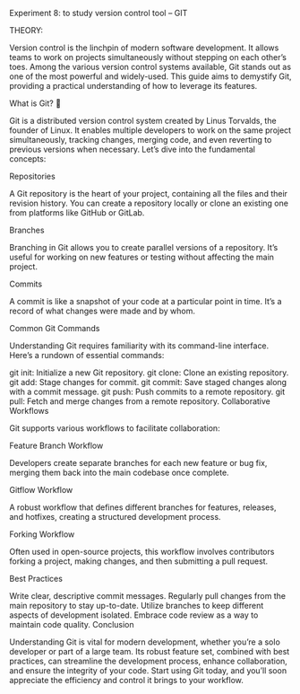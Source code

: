 Experiment 8: to study version control tool – GIT
 

THEORY:

Version control is the linchpin of modern software development. It allows teams to work on projects simultaneously without stepping on each other’s toes. Among the various version control systems available, Git stands out as one of the most powerful and widely-used. This guide aims to demystify Git, providing a practical understanding of how to leverage its features.

What is Git? 🧩

Git is a distributed version control system created by Linus Torvalds, the founder of Linux. It enables multiple developers to work on the same project simultaneously, tracking changes, merging code, and even reverting to previous versions when necessary. Let’s dive into the fundamental concepts:

Repositories

A Git repository is the heart of your project, containing all the files and their revision history. You can create a repository locally or clone an existing one from platforms like GitHub or GitLab.

Branches

Branching in Git allows you to create parallel versions of a repository. It’s useful for working on new features or testing without affecting the main project.

Commits

A commit is like a snapshot of your code at a particular point in time. It’s a record of what changes were made and by whom.

Common Git Commands

Understanding Git requires familiarity with its command-line interface. Here’s a rundown of essential commands:

git init: Initialize a new Git repository.
git clone: Clone an existing repository.
git add: Stage changes for commit.
git commit: Save staged changes along with a commit message.
git push: Push commits to a remote repository.
git pull: Fetch and merge changes from a remote repository.
Collaborative Workflows

Git supports various workflows to facilitate collaboration:

Feature Branch Workflow

Developers create separate branches for each new feature or bug fix, merging them back into the main codebase once complete.

Gitflow Workflow 

A robust workflow that defines different branches for features, releases, and hotfixes, creating a structured development process.

Forking Workflow

Often used in open-source projects, this workflow involves contributors forking a project, making changes, and then submitting a pull request.

Best Practices 

Write clear, descriptive commit messages.
Regularly pull changes from the main repository to stay up-to-date.
Utilize branches to keep different aspects of development isolated.
Embrace code review as a way to maintain code quality.
Conclusion 

Understanding Git is vital for modern development, whether you’re a solo developer or part of a large team. Its robust feature set, combined with best practices, can streamline the development process, enhance collaboration, and ensure the integrity of your code. Start using Git today, and you’ll soon appreciate the efficiency and control it brings to your workflow. 

